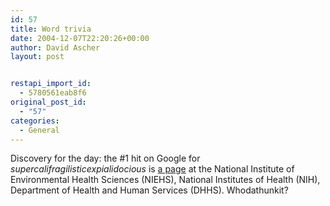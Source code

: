 ```yaml
---
id: 57
title: Word trivia
date: 2004-12-07T22:20:26+00:00
author: David Ascher
layout: post


restapi_import_id:
  - 5780561eab8f6
original_post_id:
  - "57"
categories:
  - General
---
```

Discovery for the day: the #1 hit on Google for _supercalifragilisticexpialidocious_ is [a page](http://www.niehs.nih.gov/kids/lyrics/supercal.htm) at the National Institute of Environmental Health Sciences (NIEHS), National Institutes of Health (NIH), Department of Health and Human Services (DHHS). Whodathunkit?